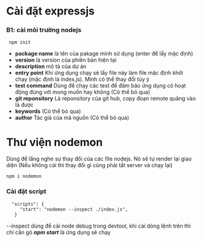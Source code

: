 # Cài đặt expressjs
 ### B1: cài môi trường nodejs
 ```
  npm init
 ``` 
 - **package name** là tên của pakage mình sử dụng (enter để lấy mặc định)
 - **version** là version của phiên bản hiện tại
 - **description** mô tả của dự án
 - **entry point** Khi ứng dụng chạy sẽ lấy file này làm file mặc định khởi chạy (mặc định là index.js). Mình có thể thay đổi tùy ý
 - **test command** Dùng để chạy các test để đảm bảo ứng dụng có hoạt động đúng với mong muốn hay không (Có thể bỏ qua)
 - **git reponsitory** Là reponsitory của git hub, copy đoạn remote quăng vào là được
 - **keywords** (Có thể bỏ qua)
 - **author** Tác giả của mã nguồn (Có thể bỏ qua)

 # Thư viện nodemon
 Dùng để lắng nghe sự thay đổi của các file nodejs. Nó sẽ tự render lại giao diện (Nếu không cài thì thay đổi gì cũng phải tắt server và chạy lại)

 ```
 npm i nodemon
 ```

 ### Cài đặt script
 
 ```
   "scripts": {
      "start": "nodemon --inspect ./index.js",
    }
 ```
  --inspect dùng để cài node debug trong devtool, khi cài dòng lệnh trên thì chỉ cần gõ ***npm start*** là ứng dụng sẽ chạy